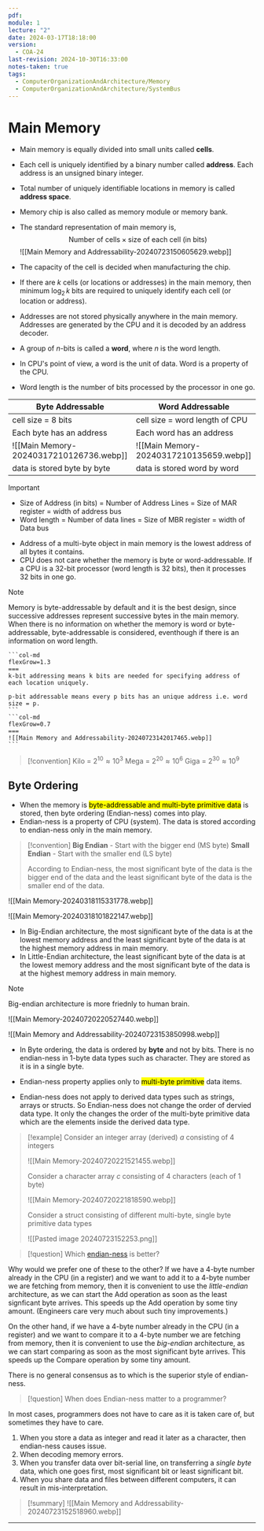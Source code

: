 ```yaml
---
pdf: 
module: 1
lecture: "2"
date: 2024-03-17T18:18:00
version:
  - COA-24
last-revision: 2024-10-30T16:33:00
notes-taken: true
tags:
  - ComputerOrganizationAndArchitecture/Memory
  - ComputerOrganizationAndArchitecture/SystemBus
---
```

# Main Memory

- Main memory is equally divided into small units called **cells**.
- Each cell is uniquely identified by a binary number called **address**. Each address is an unsigned binary integer.
- Total number of uniquely identifiable locations in memory is called **address space**.
- Memory chip is also called as memory module or memory bank.
- The standard representation of main memory is,
$$
\text{Number of cells} \times \text{size of each cell (in bits)}
$$
![[Main Memory and Addressability-20240723150605629.webp]]

- The capacity of the cell is decided when manufacturing the chip.
- If there are $k$ cells (or locations or addresses) in the main memory, then minimum $\log_{2}\,k$ bits are required to uniquely identify each cell (or location or address).
- Addresses are not stored physically anywhere in the main memory. Addresses are generated by the CPU and it is decoded by an address decoder.

- A group of $n$-bits is called a **word**, where $n$ is the word length. 
- In CPU's point of view, a word is the unit of data. Word is a property of the CPU.
- Word length is the number of bits processed by the processor in one go.

| Byte Addressable                        | Word Addressable                        |
| --------------------------------------- | --------------------------------------- |
| cell size = 8 bits                      | cell size = word length of CPU          |
| Each byte has an address                | Each word has an address                |
| ![[Main Memory-20240317210126736.webp]] | ![[Main Memory-20240317210135659.webp]] |
| data is stored byte by byte             | data is stored word by word             |

> [!important] 
> - Size of Address (in bits) = Number of Address Lines = Size of MAR register = width of address bus
> - Word length = Number of data lines = Size of MBR register = width of Data bus

- Address of a multi-byte object in main memory is the lowest address of all bytes it contains.
- CPU does not care whether the memory is byte or word-addressable. If a CPU is a 32-bit processor (word length is 32 bits), then it processes 32 bits in one go.

> [!NOTE] 
> Memory is byte-addressable by default and it is the best design, since successive addresses represent successive bytes in the main memory.
> When there is no information on whether the memory is word or byte-addressable, byte-addressable is considered, eventhough if there is an information on word length.

````col
```col-md
flexGrow=1.3
===
k-bit addressing means k bits are needed for specifying address of each location uniquely.

p-bit addressable means every p bits has an unique address i.e. word size = p.
```
```col-md
flexGrow=0.7
===
![[Main Memory and Addressability-20240723142017465.webp]]
```
````

> [!convention] 
> Kilo = $2^{10} \approx 10^3$
> Mega = $2^{20} \approx 10^6$
> Giga = $2^{30} \approx 10^9$

## Byte Ordering

- When the memory is <mark class="hltr-red">byte-addressable and multi-byte primitive data</mark> is stored, then byte ordering (Endian-ness) comes into play.
- Endian-ness is a property of CPU (system). The data is stored according to endian-ness only in the main memory.

> [!convention] 
> **Big Endian** - Start with the bigger end (MS byte)
> **Small Endian** - Start with the smaller end (LS byte)
>  
> According to Endian-ness, the most significant byte of the data is the bigger end of the data and the least significant byte of the data is the smaller end of the data.

![[Main Memory-20240318115331778.webp]]

![[Main Memory-20240318101822147.webp]]

- In Big-Endian architecture, the most significant byte of the data is at the lowest memory address and the least significant byte of the data is at the highest memory address in main memory.
- In Little-Endian architecture, the least significant byte of the data is at the lowest memory address and the most significant byte of the data is at the highest memory address in main memory.

> [!NOTE]
> Big-endian architecture is more friednly to human brain.

![[Main Memory-20240720220527440.webp]]

![[Main Memory and Addressability-20240723153850998.webp]]

- In Byte ordering, the data is ordered by **byte** and not by bits. There is no endian-ness in 1-byte data types such as character. They are stored as it is in a single byte.

- Endian-ness property applies only to <mark class="hltr-red">multi-byte primitive</mark> data items. 
- Endian-ness does not apply to derived data types such as strings, arrays or structs. So Endian-ness does not change the order of dervied data type. It only the changes the order of the multi-byte primitive data which are the elements inside the derived data type.

> [!example] 
> Consider an integer array (derived) $a$ consisting of 4 integers
> 
> ![[Main Memory-20240720221521455.webp]]
> 
> Consider a character array $c$ consisting of 4 characters (each of 1 byte)
> 
> ![[Main Memory-20240720221818590.webp]]
> 
> Consider a struct consisting of different multi-byte, single byte primitive data types
> 
> ![[Pasted image 20240723152253.png]]


> [!question] Which [endian-ness](https://faculty.cs.niu.edu/~hutchins/csci480/endianness.htm) is better?

Why would we prefer one of these to the other? If we have a 4-byte number already in the CPU (in a register) and we want to add it to a 4-byte number we are fetching from memory, then it is convenient to use the *little-endian* architecture, as we can start the Add operation as soon as the least signficant byte arrives. This speeds up the Add operation by some tiny amount. (Engineers care very much about such tiny improvements.)

On the other hand, if we have a 4-byte number already in the CPU (in a register) and we want to compare it to a 4-byte number we are fetching from memory, then it is convenient to use the *big-endian* architecture, as we can start comparing as soon as the most significant byte arrives. This speeds up the Compare operation by some tiny amount.

There is no general consensus as to which is the superior style of endian-ness.

> [!question] When does Endian-ness matter to a programmer?

In most cases, programmers does not have to care as it is taken care of, but sometimes they have to care.

1. When you store a data as integer and read it later as a character, then endian-ness causes issue.
2. When decoding memory errors.
3. When you transfer data over bit-serial line, on transferring a *single byte* data, which one goes first, most significant bit or least significant bit.
4. When you share data and files between different computers, it can result in mis-interpretation.

> [!summary] 
> ![[Main Memory and Addressability-20240723152518960.webp]]

---
